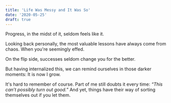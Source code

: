 ```yaml
---
title: 'Life Was Messy and It Was So'
date: '2020-05-25'
draft: true
---
```


Progress, in the midst of it, seldom feels like it.

Looking back personally, the most valuable lessons have always come from chaos. When you're seemingly effed.

On the flip side, successes seldom change you for the better.

But having internalized this, we can remind ourselves in those darker moments: It is now I grow.

It's hard to remember of course. Part of me still doubts it every time: _“This can’t possibly turn out good.”_ And yet, things have their way of sorting themselves out if you let them.
